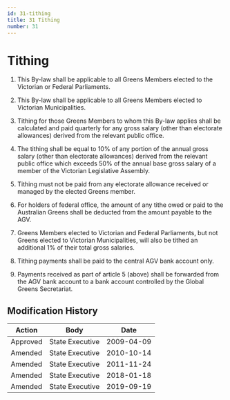 ```yaml
---
id: 31-tithing
title: 31 Tithing
number: 31
---
```

# Tithing

1.  This By-law shall be applicable to all Greens Members elected to the
    Victorian or Federal Parliaments.

2.  This By-law shall be applicable to all Greens Members elected to
    Victorian Municipalities.

3.  Tithing for those Greens Members to whom this By-law applies shall
    be calculated and paid quarterly for any gross salary (other than
    electorate allowances) derived from the relevant public office.

4.  The tithing shall be equal to 10% of any portion of the annual gross
    salary (other than electorate allowances) derived from the relevant
    public office which exceeds 50% of the annual base gross salary of a
    member of the Victorian Legislative Assembly.

5.  Tithing must not be paid from any electorate allowance received or
    managed by the elected Greens member.

6.  For holders of federal office, the amount of any tithe owed or paid
    to the Australian Greens shall be deducted from the amount payable
    to the AGV.

7.  Greens Members elected to Victorian and Federal Parliaments, but not
    Greens elected to Victorian Municipalities, will also be tithed an
    additional 1% of their total gross salaries.

8.  Tithing payments shall be paid to the central AGV bank account only.

9.  Payments received as part of article 5 (above) shall be forwarded
    from the AGV bank account to a bank account controlled by the Global
    Greens Secretariat.


## Modification History

<table style={{width: "100%"}} >
<colgroup>
<col style={{width: "33%"}} />
<col style={{width: "38%"}} />
<col style={{width: "28%"}} />
</colgroup>
<thead>
<tr className="header">
<th><strong>Action</strong></th>
<th><strong>Body</strong></th>
<th><strong>Date</strong></th>
</tr>
</thead>
<tbody>
<tr className="odd">
<td>Approved</td>
<td>State Executive</td>
<td>2009-04-09</td>
</tr>
<tr className="even">
<td>Amended</td>
<td>State Executive</td>
<td>2010-10-14</td>
</tr>
<tr className="odd">
<td>Amended</td>
<td>State Executive</td>
<td>2011-11-24</td>
</tr>
<tr className="even">
<td>Amended</td>
<td>State Executive</td>
<td>2018-01-18</td>
</tr>
<tr className="odd">
<td>Amended</td>
<td>State Executive</td>
<td>2019-09-19</td>
</tr>
</tbody>
</table>